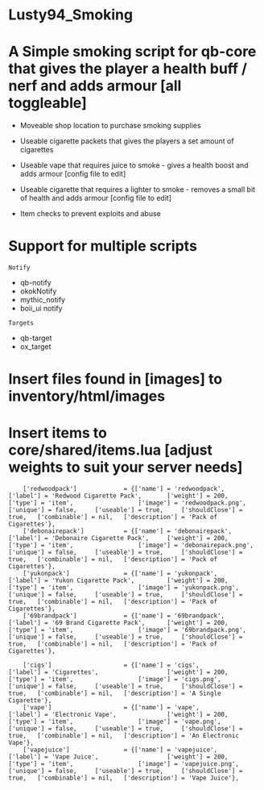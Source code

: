 

# Lusty94_Smoking

# A Simple smoking script for qb-core that gives the player a health buff / nerf and adds armour [all toggleable]

- Moveable shop location to purchase smoking supplies
- Useable cigarette packets that gives the players a set amount of cigarettes
- Useable vape that requires juice to smoke - gives a health boost and adds armour [config file to edit]
- Useable cigarette that requires a lighter to smoke - removes a small bit of health and adds armour [config file to edit]

- Item checks to prevent exploits and abuse


# Support for multiple scripts


``Notify``

- qb-notify
- okokNotify
- mythic_notify
- boii_ui notify

``Targets``

- qb-target
- ox_target



# Insert files found in [images] to inventory/html/images



# Insert items to core/shared/items.lua [adjust weights to suit your server needs]


```
	['redwoodpack'] 			= {['name'] = 'redwoodpack', 			 	  	  	['label'] = 'Redwood Cigarette Pack', 		['weight'] = 200, 		['type'] = 'item', 					['image'] = 'redwoodpack.png', 				['unique'] = false, 	['useable'] = true, 	['shouldClose'] = true,   ['combinable'] = nil,   ['description'] = 'Pack of Cigarettes'},
	['debonairepack'] 			= {['name'] = 'debonairepack', 			 	  	  	['label'] = 'Debonaire Cigarette Pack', 	['weight'] = 200, 		['type'] = 'item', 					['image'] = 'debonairepack.png', 			['unique'] = false, 	['useable'] = true, 	['shouldClose'] = true,   ['combinable'] = nil,   ['description'] = 'Pack of Cigarettes'},
	['yukonpack'] 				= {['name'] = 'yukonpack', 			 	  	  	    ['label'] = 'Yukon Cigarette Pack', 		['weight'] = 200, 		['type'] = 'item', 					['image'] = 'yukonpack.png', 				['unique'] = false, 	['useable'] = true, 	['shouldClose'] = true,   ['combinable'] = nil,   ['description'] = 'Pack of Cigarettes'},
	['69brandpack'] 			= {['name'] = '69brandpack', 			 	  	  	['label'] = '69 Brand Cigarette Pack', 		['weight'] = 200, 		['type'] = 'item', 					['image'] = '69brandpack.png', 				['unique'] = false, 	['useable'] = true, 	['shouldClose'] = true,   ['combinable'] = nil,   ['description'] = 'Pack of Cigarettes'},

	['cigs'] 					= {['name'] = 'cigs', 			 	  	  		    ['label'] = 'Cigarettes', 				    ['weight'] = 200, 		['type'] = 'item', 					['image'] = 'cigs.png', 					['unique'] = false, 	['useable'] = true, 	['shouldClose'] = true,   ['combinable'] = nil,   ['description'] = 'A Single Cigarette'},
	['vape'] 					= {['name'] = 'vape', 			 	  	  		    ['label'] = 'Electronic Vape', 				['weight'] = 200, 		['type'] = 'item', 					['image'] = 'vape.png', 					['unique'] = false, 	['useable'] = true, 	['shouldClose'] = true,   ['combinable'] = nil,   ['description'] = 'An Electronic Vape'},
	['vapejuice'] 				= {['name'] = 'vapejuice', 			 	  	  		['label'] = 'Vape Juice', 				    ['weight'] = 200, 		['type'] = 'item', 					['image'] = 'vapejuice.png', 				['unique'] = false, 	['useable'] = true, 	['shouldClose'] = true,   ['combinable'] = nil,   ['description'] = 'Vape Juice'},
```
